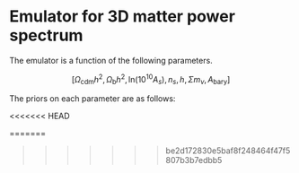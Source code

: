 # Emulator for 3D matter power spectrum

<p align="justify">
	The emulator is a function of the following parameters. 
</p>

$$
\left[\Omega_{\textrm{cdm}}h^{2},\,\Omega_{\textrm{b}}h^{2},\,\textrm{ln}\left(10^{10}A_{s}\right),\,n_{s},\,h,\,\Sigma m_{\nu},\,A_{\textrm{bary}}\right]
$$

<p align="justify">
	The priors on each parameter are as follows:
</p>
<<<<<<< HEAD



=======
>>>>>>> be2d172830e5baf8f248464f47f5807b3b7edbb5
